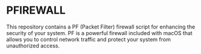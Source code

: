 # PFIREWALL
This repository contains a PF (Packet Filter) firewall script for enhancing the security of your system. PF is a powerful firewall included with macOS that allows you to control network traffic and protect your system from unauthorized access.
